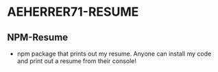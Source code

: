 # AEHERRER71-RESUME

## NPM-Resume

- npm package that prints out my resume. Anyone can install my code and print out a resume from their console!